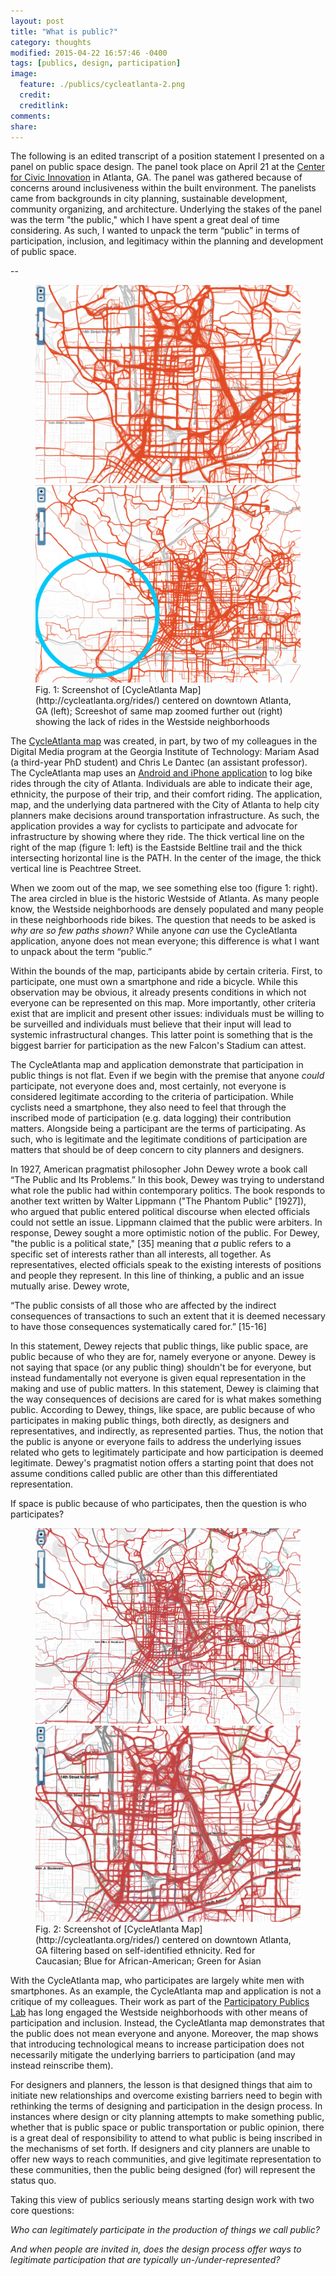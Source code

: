 ```yaml
---
layout: post
title: "What is public?"
category: thoughts
modified: 2015-04-22 16:57:46 -0400
tags: [publics, design, participation]
image:
  feature: ./publics/cycleatlanta-2.png
  credit: 
  creditlink: 
comments: 
share: 
---
```


The following is an edited transcript of a position statement I presented on a panel on public space design. The panel took place on April 21 at the [Center for Civic Innovation](http://www.civicatlanta.org/) in Atlanta, GA. The panel was gathered because of concerns around inclusiveness within the built environment. The panelists came from backgrounds in city planning, sustainable development, community organizing, and architecture. Underlying the stakes of the panel was the term "the public," which I have spent a great deal of time considering. As such, I wanted to unpack the term “public” in terms of participation, inclusion, and legitimacy within the planning and development of public space.

--

<figure class="half">
	<img src="/images/publics/cycleatlanta-1.png">
	<img src="/images/publics/cycleatlanta-2.png">
	<figcaption>Fig. 1: Screenshot of [CycleAtlanta Map](http://cycleatlanta.org/rides/) centered on downtown Atlanta, GA (left); Screeshot of same map zoomed further out (right) showing the lack of rides in the Westside neighborhoods </figcaption>
</figure>

The [CycleAtlanta map](http://cycleatlanta.org/rides/) was created, in part, by two of my colleagues in the Digital Media program at the Georgia Institute of Technology: Mariam Asad (a third-year PhD student) and Chris Le Dantec (an assistant professor). The CycleAtlanta map uses an [Android and iPhone application](http://cycleatlanta.org/) to log bike rides through the city of Atlanta. Individuals are able to indicate their age, ethnicity, the purpose of their trip, and their comfort riding. The application, map, and the underlying data partnered with the City of Atlanta to help city planners make decisions around transportation infrastructure. As such, the application provides a way for cyclists to participate and advocate for infrastructure by showing where they ride. The thick vertical line on the right of the map (figure 1: left) is the Eastside Beltline trail and the thick intersecting horizontal line is the PATH. In the center of the image, the thick vertical line is Peachtree Street.

When we zoom out of the map, we see something else too (figure 1: right). The area circled in blue is the historic Westside of Atlanta. As many people know, the Westside neighborhoods are densely populated and many people in these neighborhoods ride bikes. The question that needs to be asked is *why are so few paths shown?* While anyone *can* use the CycleAtlanta application, anyone does not mean everyone; this difference is what I want to unpack about the term “public.”

Within the bounds of the map, participants abide by certain criteria. First, to participate, one must own a smartphone and ride a bicycle. While this observation may be obvious, it already presents conditions in which not everyone can be represented on this map. More importantly, other criteria exist that are implicit and present other issues: individuals must be willing to be surveilled and individuals must believe that their input will lead to systemic infrastructural changes. This latter point is something that is the biggest barrier for participation as the new Falcon's Stadium can attest.

The CycleAtlanta map and application demonstrate that participation in public things is not flat. Even if we begin with the premise that anyone *could* participate, not everyone does and, most certainly, not everyone is considered legitimate according to the criteria of participation. While cyclists need a smartphone, they also need to feel that through the inscribed mode of participation (e.g. data logging) their contribution matters. Alongside being a participant are the terms of participating. As such, who is legitimate and the legitimate conditions of participation are matters that should be of deep concern to city planners and designers.

In 1927, American pragmatist philosopher John Dewey wrote a book call “The Public and Its Problems.” In this book, Dewey was trying to understand what role the public had within contemporary politics. The book responds to another text written by Walter Lippmann ("The Phantom Public" [1927]), who argued that public entered political discourse when elected officials could not settle an issue. Lippmann claimed that the public were arbiters. In response, Dewey sought a more optimistic notion of the public. For Dewey, "the public is a political state," [35] meaning that *a* public refers to a specific set of interests rather than all interests, all together. As representatives, elected officials speak to the existing interests of positions and people they represent. In this line of thinking, a public and an issue mutually arise. Dewey wrote, 

“The public consists of all those who are affected by the indirect consequences of transactions to such an extent that it is deemed necessary to have those consequences systematically cared for.” [15-16]

In this statement, Dewey rejects that public things, like public space, are public because of who they are for, namely everyone or anyone. Dewey is not saying that space (or any public thing) shouldn't be for everyone, but instead fundamentally not everyone is given equal representation in the making and use of public matters. In this statement, Dewey is claiming that the way consequences of decisions are cared for is what makes something public. According to Dewey, things, like space, are public because of who participates in making public things, both directly, as designers and representatives, and indirectly, as represented parties. Thus, the notion that the public is anyone or everyone fails to address the underlying issues related who gets to legitimately participate and how participation is deemed legitimate. Dewey's pragmatist notion offers a starting point that does not assume conditions called public are other than this differentiated representation.

If space is public because of who participates, then the question is who participates?

<figure class="half">
	<img src="/images/publics/cycleatlanta-3.png">
	<img src="/images/publics/cycleatlanta-4.png">
	<figcaption>Fig. 2: Screenshot of [CycleAtlanta Map](http://cycleatlanta.org/rides/) centered on downtown Atlanta, GA filtering based on self-identified ethnicity. Red for Caucasian; Blue for African-American; Green for Asian</figcaption>
</figure>

With the CycleAtlanta map, who participates are largely white men with smartphones. As an example, the CycleAtlanta map and application is not a critique of my colleagues. Their work as part of the [Participatory Publics Lab](http://participatorypublicslab.net/) has long engaged the Westside neighborhoods with other means of participation and inclusion. Instead, the CycleAtlanta map demonstrates that the public does not mean everyone and anyone. Moreover, the map shows that introducing technological means to increase participation does not necessarily mitigate the underlying barriers to participation (and may instead reinscribe them).

For designers and planners, the lesson is that designed things that aim to initiate new relationships and overcome existing barriers need to begin with rethinking the terms of designing and participation in the design process. In instances where design or city planning attempts to make something public, whether that is public space or public transportation or public opinion, there is a great deal of responsibility to attend to what public is being inscribed in the mechanisms of set forth. If designers and city planners are unable to offer new ways to reach communities, and give legitimate representation to these communities, then the public being designed (for) will represent the status quo. 

Taking this view of publics seriously means starting design work with two core questions:

*Who can legitimately participate in the production of things we call public?*

*And when people are invited in, does the design process offer ways to legitimate participation that are typically un-/under-represented?*